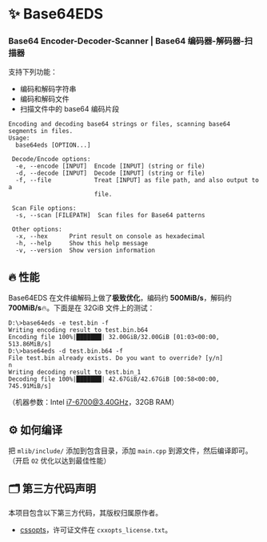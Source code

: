 # ✨ Base64EDS

### Base64 Encoder-Decoder-Scanner | Base64 编码器-解码器-扫描器

支持下列功能：

- 编码和解码字符串
- 编码和解码文件
- 扫描文件中的 base64 编码片段

```
Encoding and decoding base64 strings or files, scanning base64 segments in files.
Usage:
  base64eds [OPTION...]

 Decode/Encode options:
  -e, --encode [INPUT]  Encode [INPUT] (string or file)
  -d, --decode [INPUT]  Decode [INPUT] (string or file)
  -f, --file            Treat [INPUT] as file path, and also output to a
                        file.

 Scan File options:
  -s, --scan [FILEPATH]  Scan files for Base64 patterns

 Other options:
  -x, --hex      Print result on console as hexadecimal
  -h, --help     Show this help message
  -v, --version  Show version information
```

## 🔥 性能

Base64EDS 在文件编解码上做了**极致优化**，编码约 **500MiB/s**，解码约 **700MiB/s**🔥。下面是在 32GiB 文件上的测试：

```
D:\>base64eds -e test.bin -f
Writing encoding result to test.bin.b64
Encoding file 100%|███████| 32.00GiB/32.00GiB [01:03<00:00, 513.86MiB/s]
D:\>base64eds -d test.bin.b64 -f
File test.bin already exists. Do you want to override? [y/n]
n
Writing decoding result to test.bin_1
Decoding file 100%|███████| 42.67GiB/42.67GiB [00:58<00:00, 745.91MiB/s]
```

（机器参数：Intel i7-6700@3.40GHz，32GB RAM）

## ⚙️ 如何编译

把 `mlib/include/` 添加到包含目录，添加 `main.cpp` 到源文件，然后编译即可。（开启 `O2` 优化以达到最佳性能）


## 🗂 第三方代码声明

本项目包含以下第三方代码，其版权归属原作者。

- [cssopts](https://github.com/jarro2783/cxxopts)，许可证文件在 `cxxopts_license.txt`。